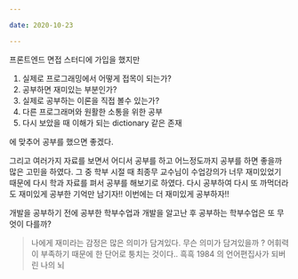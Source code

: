 ```yaml
---

date: 2020-10-23

---
```



프론트엔드 면접 스터디에 가입을 했지만 

1. 실제로 프로그래밍에서 어떻게 접목이 되는가? 
2. 공부하면 재미있는 부분인가? 
3. 실제로 공부하는 이론을 직접 볼수 있는가? 
4. 다른 프로그래머와 원활한 소통을 위한 공부
5. 다시 보았을 때 이해가 되는 dictionary 같은 존재

에 맞추어 공부를 했으면 좋겠다.

그리고 여러가지 자료를 보면서 어디서 공부를 하고 어느정도까지 공부를 하면 좋을까 많은 고민을 하였다.
그 중 학부 시절 때 최종무 교수님이 수업강의가 너무 재미있었기 때문에 다시 학과 자료를 펴서 공부를 해보기로 하였다.
다시 공부하여 다시 또 까먹더라도 재미있게 공부한 기억만 남기자!!
이번에는 더 재미있게 공부하자!!

개발을 공부하기 전에 공부한 학부수업과 개발을 알고난 후 공부하는 학부수업은 또 무엇이 다를까? 


> 나에게 재미라는 감정은 많은 의미가 담겨있다.
> 무슨 의미가 담겨있을까 ? 
> 어휘력이 부족하기 때문에 한 단어로 퉁치는 것이다.. 흑흑
> 1984 의 언어편집사가 되버린 나의 뇌


